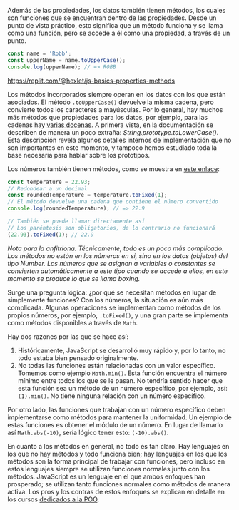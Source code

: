 
Además de las propiedades, los datos también tienen métodos, los cuales son funciones que se encuentran dentro de las propiedades. Desde un punto de vista práctico, esto significa que un método funciona y se llama como una función, pero se accede a él como una propiedad, a través de un punto.

```javascript
const name = 'Robb';
const upperName = name.toUpperCase();
console.log(upperName); // => ROBB
```

https://replit.com/@hexlet/js-basics-properties-methods

Los métodos incorporados siempre operan en los datos con los que están asociados. El método `.toUpperCase()` devuelve la misma cadena, pero convierte todos los caracteres a mayúsculas. Por lo general, hay muchos más métodos que propiedades para los datos, por ejemplo, para las cadenas hay [varias docenas](https://developer.mozilla.org/es/docs/Web/JavaScript/Reference/Global_Objects/String). A primera vista, en la documentación se describen de manera un poco extraña: *String.prototype.toLowerCase()*. Esta descripción revela algunos detalles internos  de implementación que no son importantes en este momento, y tampoco hemos estudiado toda la base necesaria para hablar sobre los prototipos.

Los números también tienen métodos, como se muestra en [este enlace](https://developer.mozilla.org/es/docs/Web/JavaScript/Reference/Global_Objects/Number):

```javascript
const temperature = 22.93;
// Redondear a un decimal
const roundedTemperature = temperature.toFixed(1);
// El método devuelve una cadena que contiene el número convertido
console.log(roundedTemperature); // => 22.9

// También se puede llamar directamente así
// Los paréntesis son obligatorios, de lo contrario no funcionará
(22.93).toFixed(1); // 22.9
```

*Nota para la anfitriona. Técnicamente, todo es un poco más complicado. Los métodos no están en los números en sí, sino en los datos (objetos) del tipo Number. Los números que se asignan a variables o constantes se convierten automáticamente a este tipo cuando se accede a ellos, en este momento se produce lo que se llama boxing.*

Surge una pregunta lógica: ¿por qué se necesitan métodos en lugar de simplemente funciones? Con los números, la situación es aún más complicada. Algunas operaciones se implementan como métodos de los propios números, por ejemplo, `.toFixed()`, y una gran parte se implementa como métodos disponibles a través de `Math`.

Hay dos razones por las que se hace así:

1. Históricamente, JavaScript se desarrolló muy rápido y, por lo tanto, no todo estaba bien pensado originalmente.
2. No todas las funciones están relacionadas con un valor específico. Tomemos como ejemplo `Math.min()`. Esta función encuentra el número mínimo entre todos los que se le pasan. No tendría sentido hacer que esta función sea un método de un número específico, por ejemplo, así: `(1).min()`. No tiene ninguna relación con un número específico.

Por otro lado, las funciones que trabajan con un número específico deben implementarse como métodos para mantener la uniformidad. Un ejemplo de estas funciones es obtener el módulo de un número. En lugar de llamarlo así `Math.abs(-10)`, sería lógico tener esto: `(-10).abs()`.

En cuanto a los métodos en general, no todo es tan claro. Hay lenguajes en los que no hay métodos y todo funciona bien; hay lenguajes en los que los métodos son la forma principal de trabajar con funciones, pero incluso en estos lenguajes siempre se utilizan funciones normales junto con los métodos. JavaScript es un lenguaje en el que ambos enfoques han prosperado; se utilizan tanto funciones normales como métodos de manera activa. Los pros y los contras de estos enfoques se explican en detalle en los cursos [dedicados a la POO](https://ru.hexlet.io/programs/js-oop).
